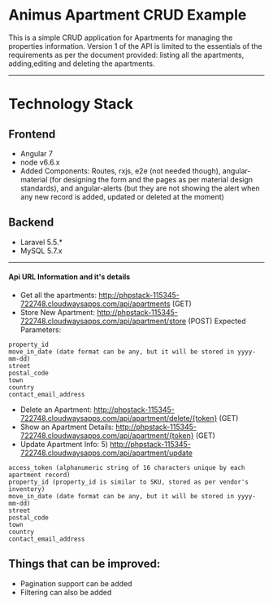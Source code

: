 # Animus Apartment CRUD Example

This is a simple CRUD application for Apartments for managing the properties information.
Version 1 of the API is limited to the essentials of the requirements as per the document provided: listing all the apartments, adding,editing and deleting the apartments.

***
# Technology Stack
## Frontend
- Angular 7
- node v6.6.x
- Added Components: Routes, rxjs, e2e (not needed though), angular-material (for designing the form and the pages as per material design standards), and angular-alerts (but they are not showing the alert when any new record is added, updated or deleted at the moment)

## Backend
- Laravel 5.5.*
- MySQL 5.7.x

***
#### Api URL Information and it's details
- Get all the apartments: http://phpstack-115345-722748.cloudwaysapps.com/api/apartments (GET)
- Store New Apartment: http://phpstack-115345-722748.cloudwaysapps.com/api/apartment/store (POST)
Expected Parameters:

```
property_id 
move_in_date (date format can be any, but it will be stored in yyyy-mm-dd)
street
postal_code
town
country
contact_email_address
```

- Delete an Apartment: http://phpstack-115345-722748.cloudwaysapps.com/api/apartment/delete/{token} (GET)
- Show an Apartment Details: http://phpstack-115345-722748.cloudwaysapps.com/api/apartment/{token} (GET)
- Update Apartment Info: 5) http://phpstack-115345-722748.cloudwaysapps.com/api/apartment/update
```
access_token (alphanumeric string of 16 characters unique by each apartment record)
property_id (property_id is similar to SKU, stored as per vendor's inventory)
move_in_date (date format can be any, but it will be stored in yyyy-mm-dd)
street
postal_code
town
country
contact_email_address
```

## Things that can be improved:
- Pagination support can be added
- Filtering can also be added

